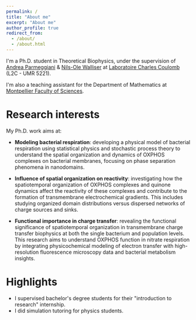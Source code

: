 ```yaml
---
permalink: /
title: "About me"
excerpt: "About me"
author_profile: true
redirect_from: 
  - /about/
  - /about.html
---
```


I'm a Ph.D. student in Theoretical Biophysics, under the supervision of [Andrea Parmeggiani](https://www.linkedin.com/in/andrea-parmeggiani-9600616/?originalSubdomain=fr) & [Nils-Ole Walliser](https://sites.google.com/view/nils-ole-walliser) at [Laboratoire Charles Coulomb](https://coulomb.umontpellier.fr) (L2C - UMR 5221).

I'm also a teaching assistant for the Department of Mathematics at [Montpellier Faculty of Sciences](https://sciences.edu.umontpellier.fr).


Research interests
======
My Ph.D. work aims at:

- <b>Modeling bacterial respiration</b>: developing a physical model of bacterial respiration using statistical physics and stochastic process theory to understand the spatial organization and dynamics of OXPHOS complexes on bacterial membranes, focusing on phase separation phenomena in nanodomains.

- <b>Influence of spatial organization on reactivity</b>: investigating how the spatiotemporal organization of OXPHOS complexes and quinone dynamics affect the reactivity of these complexes and contribute to the formation of transmembrane electrochemical gradients. This includes studying organized domain distributions versus dispersed networks of charge sources and sinks.

- <b>Functional importance in charge transfer</b>: revealing the functional significance of spatiotemporal organization in transmembrane charge transfer biophysics at both the single bacterium and population levels. This research aims to understand OXPHOS function in nitrate respiration by integrating physicochemical modeling of electron transfer with high-resolution fluorescence microscopy data and bacterial metabolism insights.

Highlights
======
- I supervised bachelor's degree students for their "introduction to research" internship.
- I did simulation tutoring for physics students.
